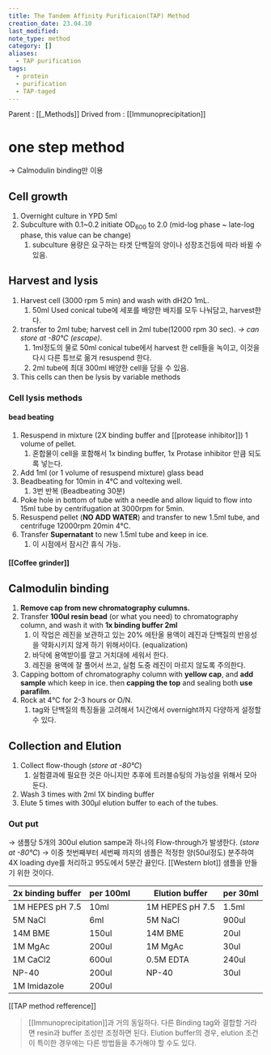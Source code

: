 ```yaml
---
title: The Tandem Affinity Purificaion(TAP) Method
creation_date: 23.04.10
last_modified: 
note_type: method
category: []
aliases:
  - TAP purification
tags:
  - protein
  - purification
  - TAP-taged
---
```


Parent : [[_Methods]]
Drived from : [[Immunoprecipitation]]

# one step method
→ Calmodulin binding만 이용

## Cell growth 
1. Overnight culture in YPD 5ml
2. Subculture with 0.1~0.2 initiate OD<sub>600</sub> to 2.0 (mid-log phase ~ late-log phase, this value can be change)
	1. subculture 용량은 요구하는 타겟 단백질의 양이나 성장조건등에 따라 바뀔 수 있음.

## Harvest and lysis
1. Harvest cell (3000 rpm 5 min) and wash with dH2O 1mL.
	1. 50ml Used conical tube에 세포를 배양한 배지를 모두 나눠담고, harvest한다.
2. transfer to 2ml tube; harvest cell in 2ml tube(12000 rpm 30 sec). *→ can store at -80℃ (escape)*.
	1. 1ml정도의 물로 50ml conical tube에서 harvest 한 cell들을 녹이고, 이것을 다시 다른 튜브로 옮겨 resuspend 한다. 
	2. 2ml tube에 최대 300ml 배양한 cell을 담을 수 있음.
3. This cells can then be lysis by variable methods

### Cell lysis methods
#### bead beating
1. Resuspend in mixture (2X binding buffer and [[protease inhibitor]]) 1 volume of pellet.
	1. 혼합물이 cell을 포함해서 1x binding buffer, 1x Protase inhibitor 만큼 되도록 넣는다.
2. Add 1ml (or 1 volume of resuspend mixture) glass bead 
3. Beadbeating for 10min in 4℃ and voltexing well.
	1. 3번 반복 (Beadbeating 30분)
4. Poke hole in bottom of tube with a needle and allow liquid to flow into 15ml tube by centrifugation at 3000rpm for 5min.
5. Resuspend pellet (**NO ADD WATER**) and transfer to new 1.5ml tube, and centrifuge 12000rpm 20min 4℃.
6. Transfer **Supernatant** to new 1.5ml tube and keep in ice.
	1. 이 시점에서 잠시간 휴식 가능.

#### [[Coffee grinder]]

## Calmodulin binding
1. **Remove cap from new chromatography culumns.**
2. Transfer **100ul resin bead** (or what you need) to chromatography column, and wash it with **1x binding buffer 2ml**
	1. 이 작업은 레진을 보관하고 있는 20% 에탄올 용액이 레진과 단백질의 반응성을 약화시키지 않게 하기 위해서이다. (equalization)
	2. 바닥에 용액받이를 깔고 거치대에 세워서 한다.
	3. 레진을 용액에 잘 풀어서 쓰고, 실험 도중 레진이 마르지 않도록 주의한다.
3. Capping bottom of chromatography column with **yellow cap**, and **add sample** which keep in ice. then **capping the top** and sealing both **use parafilm**.
4. Rock at 4℃ for 2-3 hours or O/N.
	1. tag와 단백질의 특징들을 고려해서 1시간에서 overnight까지 다양하게 설정할 수 있다.

## Collection and Elution
1. Collect flow-though (*store at -80℃*)
	1. 실험결과에 필요한 것은 아니지만 추후에 트러블슈팅의 가능성을 위해서 모아둔다.
2. Wash 3 times with 2ml 1X binding buffer
3. Elute 5 times with 300µl elution buffer to each of the tubes.

### Out put
→ 샘플당 5개의 300ul elution sampe과 하나의 Flow-through가 발생한다. (*store at -80℃*)
→ 이중 첫번째부터 세번째 까지의 샘플은 적정한 양(50ul정도) 분주하여 4X loading dye를 처리하고 95도에서 5분간 끓인다. [[Western blot]] 샘플을 만들기 위한 것이다.


| 2x binding buffer | per 100ml |     | Elution buffer  | per 30ml |
| ----------------- | --------- | --- | --------------- | -------- |
| 1M HEPES pH 7.5   | 10ml      |     | 1M HEPES pH 7.5 | 1.5ml    |
| 5M NaCl           | 6ml       |     | 5M NaCl         | 900ul    |
| 14M BME           | 150ul     |     | 14M BME         | 20ul     |
| 1M MgAc           | 200ul     |     | 1M MgAc         | 30ul     |
| 1M CaCl2          | 600ul     |     | 0.5M EDTA       | 240ul    |
| NP-40             | 200ul     |     | NP-40           | 30ul     |
| 1M Imidazole      | 200ul     |     |                 |          |

[[TAP method refference]]

> [[Immunoprecipitation]]과 거의 동일하다.
> 다른 Binding tag와 결합할 거라면 resin과 buffer 조성만 조정하면 된다.
> Elution buffer의 경우, elution 조건이 특이한 경우에는 다른 방법들을 추가해야 할 수도 있다.